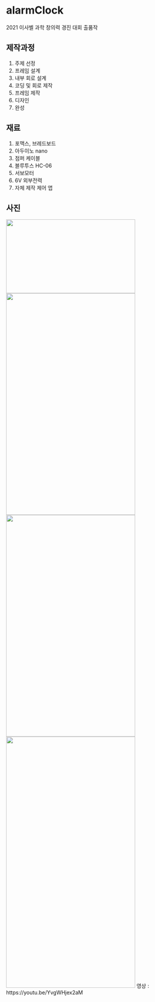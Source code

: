 # alarmClock
2021 이사벨 과학 창의력 경진 대회 출품작

## 제작과정
1. 주제 선정
2. 프레임 설계
3. 내부 회로 설계
4. 코딩 및 회로 제작
5. 프레임 제작
6. 디자인
7. 완성

## 재료
1. 포맥스, 브레드보드
2. 아두이노 nano
3. 점퍼 케이블
4. 블루투스 HC-06
5. 서보모터
6. 6V 외부전력
7. 자체 제작 제어 앱

## 사진
<img src="https://user-images.githubusercontent.com/84177301/147827318-74732524-4b70-423f-b507-4cd2f6111e97.jpg" width="350" height="200"/>
<img src="https://user-images.githubusercontent.com/84177301/147827387-9bdd9740-973c-4978-8475-db483cad943e.jpg" width="350" height="600"/>
<img src="https://user-images.githubusercontent.com/84177301/147827391-2acd1e73-cd6b-450a-a6e2-917289ef6798.jpg" width="350" height="600"/>
<img src="https://user-images.githubusercontent.com/84177301/147827399-8948d2fe-9034-4834-a6b9-e99257761301.jpg" width="350" height="680"/>
영상 : https://youtu.be/YvgWHjex2aM
